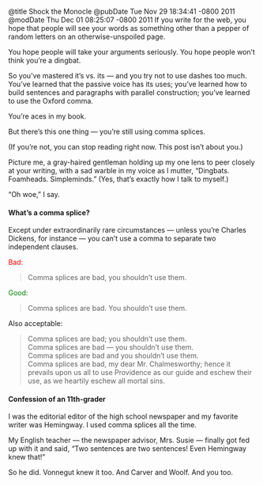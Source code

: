 @title Shock the Monocle
@pubDate Tue Nov 29 18:34:41 -0800 2011
@modDate Thu Dec 01 08:25:07 -0800 2011
If you write for the web, you hope that people will see your words as something other than a pepper of random letters on an otherwise-unspoiled page.

You hope people will take your arguments seriously. You hope people won’t think you’re a dingbat.

So you’ve mastered it’s vs. its — and you try not to use dashes too much. You’ve learned that the passive voice has its uses; you’ve learned how to build sentences and paragraphs with parallel construction; you’ve learned to use the Oxford comma.

You’re aces in my book.

But there’s this one thing — you’re still using comma splices.

(If you’re not, you can stop reading right now. This post isn’t about you.)

Picture me, a gray-haired gentleman holding up my one lens to peer closely at your writing, with a sad warble in my voice as I mutter, “Dingbats. Foamheads. Simpleminds.” (Yes, that’s exactly how I talk to myself.)

“Oh woe,” I say.

#### What’s a comma splice?

Except under extraordinarily rare circumstances — unless you’re Charles Dickens, for instance — you can’t use a comma to separate two independent clauses.

<p style="color: red">Bad:</p>

>Comma splices are bad, you shouldn’t use them.

<p style="color: green">Good:</p>

>Comma splices are bad. You shouldn’t use them.

Also acceptable:

>Comma splices are bad; you shouldn’t use them.<br />
Comma splices are bad — you shouldn’t use them.<br />
Comma splices are bad and you shouldn’t use them.<br />
Comma splices are bad, my dear Mr. Chalmesworthy; hence it prevails upon us all to use Providence as our guide and eschew their use, as we heartily eschew all mortal sins.

#### Confession of an 11th-grader

I was the editorial editor of the high school newspaper and my favorite writer was Hemingway. I used comma splices all the time.

My English teacher — the newspaper advisor, Mrs. Susie — finally got fed up with it and said, “Two sentences are two sentences! Even Hemingway knew that!”

So he did. Vonnegut knew it too. And Carver and Woolf. And you too.
